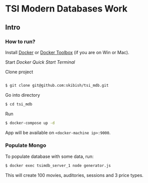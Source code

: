 # TSI Modern Databases Work

## Intro

### How to run?

Install [Docker](https://www.docker.com/) or [Docker Toolbox](https://www.docker.com/products/docker-toolbox) (if you are on Win or Mac).

Start *Docker Quick Start Terminal*

Clone project

```bash

$ git clone git@github.com:skibish/tsi_mdb.git

```

Go into directory

```bash
$ cd tsi_mdb
```

Run

```bash
$ docker-compose up -d
```

App will be available on `<docker-machine ip>:9000`.

### Populate Mongo

To populate database with some data, run:

```bash
$ docker exec tsimdb_server_1 node generator.js
```

This will create 100 movies, auditories, sessions and 3 price types.
